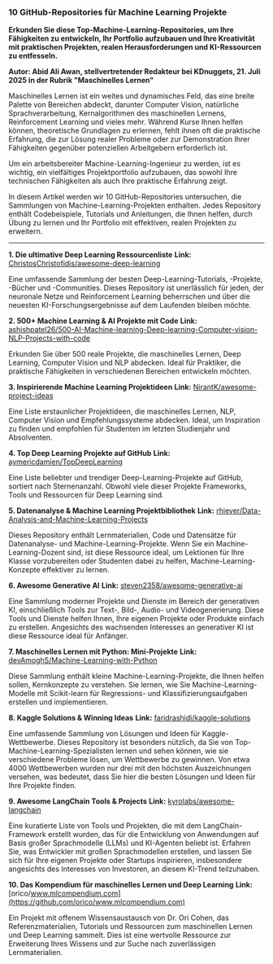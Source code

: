 ### 10 GitHub-Repositories für Machine Learning Projekte

**Erkunden Sie diese Top-Machine-Learning-Repositories, um Ihre Fähigkeiten zu entwickeln, Ihr Portfolio aufzubauen und Ihre Kreativität mit praktischen Projekten, realen Herausforderungen und KI-Ressourcen zu entfesseln.**

**Autor: Abid Ali Awan, stellvertretender Redakteur bei KDnuggets, 21. Juli 2025 in der Rubrik "Maschinelles Lernen"**

Maschinelles Lernen ist ein weites und dynamisches Feld, das eine breite Palette von Bereichen abdeckt, darunter Computer Vision, natürliche Sprachverarbeitung, Kernalgorithmen des maschinellen Lernens, Reinforcement Learning und vieles mehr. Während Kurse Ihnen helfen können, theoretische Grundlagen zu erlernen, fehlt ihnen oft die praktische Erfahrung, die zur Lösung realer Probleme oder zur Demonstration Ihrer Fähigkeiten gegenüber potenziellen Arbeitgebern erforderlich ist.

Um ein arbeitsbereiter Machine-Learning-Ingenieur zu werden, ist es wichtig, ein vielfältiges Projektportfolio aufzubauen, das sowohl Ihre technischen Fähigkeiten als auch Ihre praktische Erfahrung zeigt.

In diesem Artikel werden wir 10 GitHub-Repositories untersuchen, die Sammlungen von Machine-Learning-Projekten enthalten. Jedes Repository enthält Codebeispiele, Tutorials und Anleitungen, die Ihnen helfen, durch Übung zu lernen und Ihr Portfolio mit effektiven, realen Projekten zu erweitern.

---

**1. Die ultimative Deep Learning Ressourcenliste**
**Link:** [ChristosChristofidis/awesome-deep-learning](https://github.com/ChristosChristofidis/awesome-deep-learning)

Eine umfassende Sammlung der besten Deep-Learning-Tutorials, -Projekte, -Bücher und -Communities. Dieses Repository ist unerlässlich für jeden, der neuronale Netze und Reinforcement Learning beherrschen und über die neuesten KI-Forschungsergebnisse auf dem Laufenden bleiben möchte.

**2. 500+ Machine Learning & AI Projekte mit Code**
**Link:** [ashishpatel26/500-AI-Machine-learning-Deep-learning-Computer-vision-NLP-Projects-with-code](https://github.com/ashishpatel26/500-AI-Machine-learning-Deep-learning-Computer-vision-NLP-Projects-with-code)

Erkunden Sie über 500 reale Projekte, die maschinelles Lernen, Deep Learning, Computer Vision und NLP abdecken. Ideal für Praktiker, die praktische Fähigkeiten in verschiedenen Bereichen entwickeln möchten.

**3. Inspirierende Machine Learning Projektideen**
**Link:** [NirantK/awesome-project-ideas](https://github.com/NirantK/awesome-project-ideas)

Eine Liste erstaunlicher Projektideen, die maschinelles Lernen, NLP, Computer Vision und Empfehlungssysteme abdecken. Ideal, um Inspiration zu finden und empfohlen für Studenten im letzten Studienjahr und Absolventen.

**4. Top Deep Learning Projekte auf GitHub**
**Link:** [aymericdamien/TopDeepLearning](https://github.com/aymericdamien/TopDeepLearning)

Eine Liste beliebter und trendiger Deep-Learning-Projekte auf GitHub, sortiert nach Sternenanzahl. Obwohl viele dieser Projekte Frameworks, Tools und Ressourcen für Deep Learning sind.

**5. Datenanalyse & Machine Learning Projektbibliothek**
**Link:** [rhiever/Data-Analysis-and-Machine-Learning-Projects](https://github.com/rhiever/Data-Analysis-and-Machine-Learning-Projects)

Dieses Repository enthält Lernmaterialien, Code und Datensätze für Datenanalyse- und Machine-Learning-Projekte. Wenn Sie ein Machine-Learning-Dozent sind, ist diese Ressource ideal, um Lektionen für Ihre Klasse vorzubereiten oder Studenten dabei zu helfen, Machine-Learning-Konzepte effektiver zu lernen.

**6. Awesome Generative AI**
**Link:** [steven2358/awesome-generative-ai](https://github.com/steven2358/awesome-generative-ai)

Eine Sammlung moderner Projekte und Dienste im Bereich der generativen KI, einschließlich Tools zur Text-, Bild-, Audio- und Videogenerierung. Diese Tools und Dienste helfen Ihnen, Ihre eigenen Projekte oder Produkte einfach zu erstellen. Angesichts des wachsenden Interesses an generativer KI ist diese Ressource ideal für Anfänger.

**7. Maschinelles Lernen mit Python: Mini-Projekte**
**Link:** [devAmoghS/Machine-Learning-with-Python](https://github.com/devAmoghS/Machine-Learning-with-Python)

Diese Sammlung enthält kleine Machine-Learning-Projekte, die Ihnen helfen sollen, Kernkonzepte zu verstehen. Sie lernen, wie Sie Machine-Learning-Modelle mit Scikit-learn für Regressions- und Klassifizierungsaufgaben erstellen und implementieren.

**8. Kaggle Solutions & Winning Ideas**
**Link:** [faridrashidi/kaggle-solutions](https://github.com/faridrashidi/kaggle-solutions)

Eine umfassende Sammlung von Lösungen und Ideen für Kaggle-Wettbewerbe. Dieses Repository ist besonders nützlich, da Sie von Top-Machine-Learning-Spezialisten lernen und sehen können, wie sie verschiedene Probleme lösen, um Wettbewerbe zu gewinnen. Von etwa 4000 Wettbewerben wurden nur drei mit den höchsten Auszeichnungen versehen, was bedeutet, dass Sie hier die besten Lösungen und Ideen für Ihre Projekte finden.

**9. Awesome LangChain Tools & Projects**
**Link:** [kyrolabs/awesome-langchain](https://github.com/kyrolabs/awesome-langchain)

Eine kuratierte Liste von Tools und Projekten, die mit dem LangChain-Framework erstellt wurden, das für die Entwicklung von Anwendungen auf Basis großer Sprachmodelle (LLMs) und KI-Agenten beliebt ist. Erfahren Sie, was Entwickler mit großen Sprachmodellen erstellen, und lassen Sie sich für Ihre eigenen Projekte oder Startups inspirieren, insbesondere angesichts des Interesses von Investoren, an diesem KI-Trend teilzuhaben.

**10. Das Kompendium für maschinelles Lernen und Deep Learning**
**Link:** [orico/www.mlcompendium.com](https://github.com/orico/www.mlcompendium.com)

Ein Projekt mit offenem Wissensaustausch von Dr. Ori Cohen, das Referenzmaterialien, Tutorials und Ressourcen zum maschinellen Lernen und Deep Learning sammelt. Dies ist eine wertvolle Ressource zur Erweiterung Ihres Wissens und zur Suche nach zuverlässigen Lernmaterialien.
